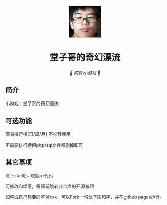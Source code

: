 <p align="center">
  <a href="https://xingye.me/game/eatkano"><img src="https://github.com/mz1z1z/EatKano/blob/main/static/image/ClickBefore.png?raw=true" width="100" height="100" alt="EatKano"></a>
</p>
<div align="center">

# 堂子哥的奇幻漂流

_🦌 网页小游戏 🥛_

</div>


## 简介

小游戏：堂子哥的奇幻漂流

## 可选功能

简易排行榜(日/周/月) 不推荐使用

不需要排行榜把php/sql文件都删掉即可

## 其它事项

点下star吧~ 欢迎pr代码

可修改和续写，需保留跳转此仓库的开源按钮

如整成自己想要的吃掉xxx，可以Fork一份改下图和字，并在github pages运行。
